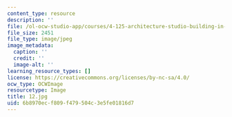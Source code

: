 ```yaml
---
content_type: resource
description: ''
file: /ol-ocw-studio-app/courses/4-125-architecture-studio-building-in-landscapes-fall-2002/6b8970ecf809f479504c3e5fe01816d7_12.jpg
file_size: 2451
file_type: image/jpeg
image_metadata:
  caption: ''
  credit: ''
  image-alt: ''
learning_resource_types: []
license: https://creativecommons.org/licenses/by-nc-sa/4.0/
ocw_type: OCWImage
resourcetype: Image
title: 12.jpg
uid: 6b8970ec-f809-f479-504c-3e5fe01816d7
---
```


